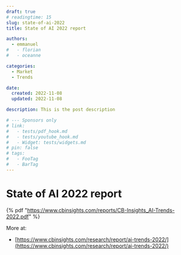 ```yaml
---
draft: true
# readingtime: 15
slug: state-of-ai-2022
title: State of AI 2022 report

authors:
  - emmanuel
#   - florian
#   - oceanne

categories:
  - Market
  - Trends

date:
  created: 2022-11-08
  updated: 2022-11-08

description: This is the post description

# --- Sponsors only
# link:
#   - tests/pdf_hook.md
#   - tests/youtube_hook.md
#   - Widget: tests/widgets.md
# pin: false
# tags:
#   - FooTag
#   - BarTag
---
```


# State of AI 2022 report

<!-- end-of-excerpt -->

{% pdf "https://www.cbinsights.com/reports/CB-Insights_AI-Trends-2022.pdf" %}

More at:
  * [https://www.cbinsights.com/research/report/ai-trends-2022/](https://www.cbinsights.com/research/report/ai-trends-2022/)

